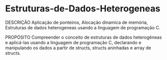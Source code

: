 # Estruturas-de-Dados-Heterogeneas

DESCRIÇÃO
   Aplicação de ponteiros, Alocação dinamica de memória, Estruturas de dados heterogeneas usando a linguagem de programação C.

PROPÓSITO
   Compreender o conceito de estruturas de dados heterogêneas e aplicá-las usando a linguagem de programação C,
  declarando e manipulando os dados a partir de structs, structs aninhadas e array de structs.
